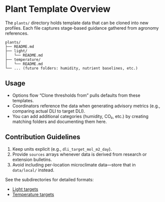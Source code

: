 ﻿# Plant Template Overview

The `plants/` directory holds template data that can be cloned into new profiles. Each file captures stage-based guidance gathered from agronomy references.

```
plants/
├── README.md
├── light/
│   └── README.md
├── temperature/
│   └── README.md
└── ... (future folders: humidity, nutrient baselines, etc.)
```

## Usage

- Options flow “Clone thresholds from” pulls defaults from these templates.
- Coordinators reference the data when generating advisory metrics (e.g., comparing actual DLI to target DLI).
- You can add additional categories (humidity, CO₂, etc.) by creating matching folders and documenting them here.

## Contribution Guidelines

1. Keep units explicit (e.g., `dli_target_mol_m2_day`).
2. Provide `sources` arrays whenever data is derived from research or extension bulletins.
3. Avoid including per-location microclimate data—store that in `data/local/` instead.

See the subdirectories for detailed formats:

- [Light targets](light/README.md)
- [Temperature targets](temperature/README.md)
